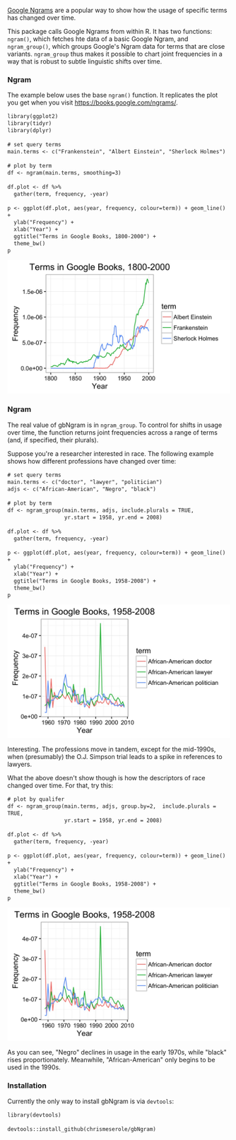 [Google Ngrams](https://books.google.com/ngrams) are a popular way to show how the usage of specific terms has changed over time. 

This package calls Google Ngrams from within R. It has two functions: `ngram()`, which fetches hte data of a basic Google Ngram, and `ngram_group()`, which groups Google's Ngram data for terms that are close variants.  `ngram_group` thus makes it possible to chart joint frequencies in a way that is robust to subtle linguistic shifts over time.

### Ngram

The example below uses the base `ngram()` function. It replicates the plot you get when you visit https://books.google.com/ngrams/.

	library(ggplot2)
	library(tidyr)
	library(dplyr)

	# set query terms
	main.terms <- c("Frankenstein", "Albert Einstein", "Sherlock Holmes")

	# plot by term
	df <- ngram(main.terms, smoothing=3)

	df.plot <- df %>%
	  gather(term, frequency, -year)

	p <- ggplot(df.plot, aes(year, frequency, colour=term)) + geom_line() +
	  ylab("Frequency") +
	  xlab("Year") +
	  ggtitle("Terms in Google Books, 1800-2000") +
	  theme_bw()
	p

![Default Ngram](figure/basic.jpeg "Default Ngram")


### Ngram

The real value of gbNgram is in `ngram_group`. To control for shifts in usage over time, the function returns joint frequencies across a range of terms (and, if specified, their plurals).

Suppose you're a researcher interested in race. The following example shows how different professions have changed over time: 

	# set query terms
	main.terms <- c("doctor", "lawyer", "politician")
	adjs <- c("African-American", "Negro", "black")

	# plot by term
	df <- ngram_group(main.terms, adjs, include.plurals = TRUE,
	                  yr.start = 1958, yr.end = 2008)

	df.plot <- df %>%
	  gather(term, frequency, -year)

	p <- ggplot(df.plot, aes(year, frequency, colour=term)) + geom_line() +
	  ylab("Frequency") +
	  xlab("Year") +
	  ggtitle("Terms in Google Books, 1958-2008") +
	  theme_bw()
	p

![1Ngram](figure/terms1.jpeg "Professions")

Interesting. The professions move in tandem, except for the mid-1990s, when (presumably) the O.J. Simpson trial leads to a spike in references to lawyers.


What the above doesn't show though is how the descriptors of race changed over time. For that, try this: 

	# plot by qualifer
	df <- ngram_group(main.terms, adjs, group.by=2,  include.plurals = TRUE,
	                  yr.start = 1958, yr.end = 2008)

	df.plot <- df %>%
	  gather(term, frequency, -year)

	p <- ggplot(df.plot, aes(year, frequency, colour=term)) + geom_line() +
	  ylab("Frequency") +
	  xlab("Year") +
	  ggtitle("Terms in Google Books, 1958-2008") +
	  theme_bw()
	p


![2Ngram](figure/terms1.jpeg "Descriptors")

As you can see, "Negro" declines in usage in the early 1970s, while "black" rises proportionately. Meanwhile, "African-American" only begins to be used in the 1990s. 

### Installation

Currently the only way to install gbNgram is via `devtools`: 

	library(devtools)

	devtools::install_github(chrismeserole/gbNgram)
